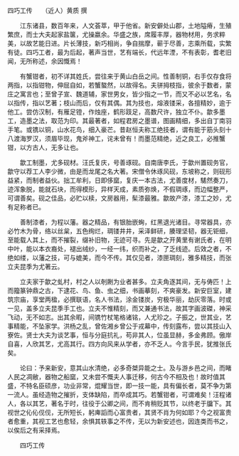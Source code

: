 四巧工传　　（近人）黄质 撰

　　江东诸县，数百年来，人文荟萃，甲于他省。新安僻处山郡，土地隘瘠，生殖繁庶，而士大夫起家盐箧，尤操嬴余。华盛之族，席履丰厚，器物材用，务求粹美，以故艺能日进。片长薄技，新巧相尚，争自揣摩，蕲于尽善，志乘所载，实繁有徒。四巧工者，最为后起，著声当世，艺有端长，代远年湮，不有表彰，耆老旧闻，无所称述，余因慨焉！

　　有蟹钳者，初不详其姓氏，尝往来于黄山白岳之间。性善制铜，右手仅存食将两指，以指钳物，伸屈自如，若蟹螯然，以故得名。夫骈拇枝指，彼余于数者，蒙庄之寓言也；至曾子宣、魏道辅，家世男女，皆少指之一节，而又不必以艺名，名以指传，指以艺著；枝山而后，仅有其偶。其为技也，熔液镂采，各擅精妙，逾于他工。尝仿汉制，有雁足镫，作烛座，鹤形跂足，高数尺许，独立不仆。歙多墨工，造墨之法，取范为印。其最著者，如程君房之墨谱，图画精细，多出自丁南羽手笔。或镌以铜，山水花鸟，细入豪芒。昔赵恒夫称工绝技者，谓有能于筋头刻十八渡海罗汉，须眉毕现，鬼斧神工，诧未曾有！而墨范精绝，近之良工，必推蟹钳，以方古人，无多让也。

　　歙工制墨，尤多砚材。汪氏复庆，号善琢砚。自南唐李氏，于歙州置砚务官，歙守以荐工人李少微，由是而龙尾之名大著。宋僧令休琢风砚，东坡称之，则砚形益紧，而制者益伙。拙工牟利，日即侈窳，复庆一本古法，尤善度材，騞然奏刀，迹浑象脱，能就石块，而得模形，异样天成，素质弥焕，不假琱琢，而边幅整严，可谓善矣。砚之佳品，必贮以椟，文房器用，髤漆最雅。歙故产漆，漆工之妙，尤有足称者已。

　　善制漆者，为程以藩。器之精品，有银胎嵌蜔，红黑退光诸目。寻常器具，亦必竹木为骨，络以丝枲，五色绚烂，琱镂井井，采泽鲜研，腠理坚韧，器无钜细，至能载人其上，而不摧裂，缀补旧物，无迹可寻。先是歙之开黄里有谢氏者，在明中叶，能以本衣裔处，褪出绒纱，一经一纬，织而补之，了乏线迹。后效之者，不绝如缕，以藩之技，可与媲美，而今不传。其仅见者，漆匣琱刻，雅多精技，而张立夫昆季为尤著云。

　　立夫家于歙之虬村，村之人以剞劂为业者甚多。立夫角逐其间，无与俦匹！上而籀篆钟鼎之古，下逮花、鸟、鱼、虫之细，书画摹刻，不爽豪发。新安巨室，建筑宗庙，享堂两楹，必撰联语，名人书法，涂金镂炭，穷极华丽，劫灰零落。时或一见，盖多立夫昆季手工也。立夫不惟精刻，而又兼通书法，故其字画波磔，神采飞动，无不如志。出其余暇，间镌竹杖笔格诸铭，人尤珍之。子振之，世其业，艺事精能，不坠家学。洪杨之乱，曾佐湘乡曾公于戎幕中，传刻露布，尝以其技山入寮佐。贤士大夫为谈艺事，恒与分庭抗礼，苟非其人，位虽显赫，多金弗顾。傲岸自喜，人欣其艺，尤高其行。四方向风来从学者，亦不乏人。今言手民，犹推张氏矣。

　　论曰：予来新安，意其山水清绝，必多奇桀异能之士。及与游乡邑之间，而睹人民之凋敝，器物之船窳，又未尝不慨夫人事迁移，何古今不相及也！故时值其盛，不特名臣硕彦，功业非常，焜耀当世，即一技一能，具有偏长者，莫不争为第一流人。虽经造物之摧折，支体缺陷，而卒成其巧。若蟹钳者，可谓难矣！汪程诸人，各以其艺，著名于时，往役于公卿之间，而不肯稍贬其节，以终老于牖下。其视世之伈伈伣伣，无所短长，躬庳謟而心富贵者，其贤不肖为何如耶？今之视富贵者愈重，其视工艺也愈轻，余惧其轶事之不传，无以为新安述也，因连类而书之，以俟后之有采择焉。

　　四巧工传

